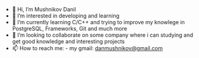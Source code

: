 - 👋 Hi, I’m Mushnikov Danil
- 👀 I’m interested in developing and learning
- 🌱 I’m currently learning C/C++ and trying to improve my knowlege in PostgreSQL, Frameworks, Git and much more
- 💞️ I’m looking to collaborate on some company where i can studying and get good knowledge and interesting projects
- 📫 How to reach me: - my gmail: danmushnikov@gmail.com

<!---
AW3Rgo0l/AW3Rgo0l is a ✨ special ✨ repository because its `README.md` (this file) appears on your GitHub profile.
You can click the Preview link to take a look at your changes.
--->
